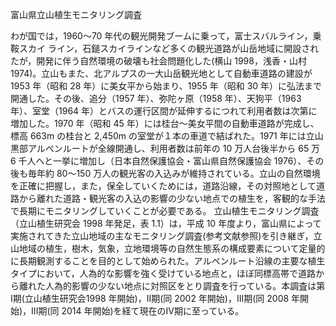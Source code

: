 富山県立山植生モニタリング調査

わが国では，1960～70 年代の観光開発ブームに乗って，富士スバルライン，乗鞍スカイ ライン，石鎚スカイラインなど多くの観光道路が山岳地域に開設されたが，開発に伴う自然環境の破壊も社会問題化した(横山 1998，浅香・山村 1974)。立山もまた、北アルプスの一大山岳観光地として自動車道路の建設が 1953 年（昭和 28 年）に美女平から始まり、1955 年（昭和 30 年）に弘法まで開通した。その後、追分（1957 年）、弥陀ヶ原（1958 年）、天狗平（1963 年）、室堂（1964 年）とバスの運行区間が延伸するにつれて利用者数は次第に増加した。1970 年（昭和 45 年）には桂台～美女平間の自動車道路が完成し、標高 663m の桂台と 2,450m の室堂が１本の車道で結ばれた。1971 年には立山黒部アルペンルートが全線開通し、利用者数は前年の 10 万人台後半から 65 万 6 千人へと一挙に増加し（日本自然保護協会・富山県自然保護協会 1976）、その後も毎年約 80～150 万人の観光客の入込みが維持されている。立山の自然環境を正確に把握し，また，保全していくためには，道路沿線，その対照地として道路から離れた道路・観光客の入込の影響の少ない地点での植生を，客観的な手法で長期にモニタリングしていくことが必要である。 立山植生モニタリング調査（立山植生研究会  1998 年発足，表 1.1）は，平成 10 年度より，富山県によって実施されてきた立山地域の主なモニタリング調査(参考文献参照)を引き継ぎ，立山地域の植生，樹木，気象，立地環境等の自然生態系の構成要素について定量的に長期観測することを目的として始められた。アルペンルート沿線の主要な植生タイプにおいて，人為的な影響を強く受けている地点と，ほぼ同標高帯で道路から離れた人為的影響の少ない地点に対照区をとり調査を行っている。本調査は第I期(立山植生研究会1998 年開始)，II期(同 2002 年開始)，III期(同 2008 年開始)，III期(同 2014 年開始)を経て現在のIV期に至っている。
